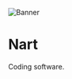 ![Banner](https://media.discordapp.net/attachments/1208747677630599210/1208752945768833075/nert_banner.png?ex=65e46de7&is=65d1f8e7&hm=678cf62bbb4d2671b05dc4a2578a2f963c233b4ad8065f400706ecf1b4ed472a&)
# Nart
Coding software.

